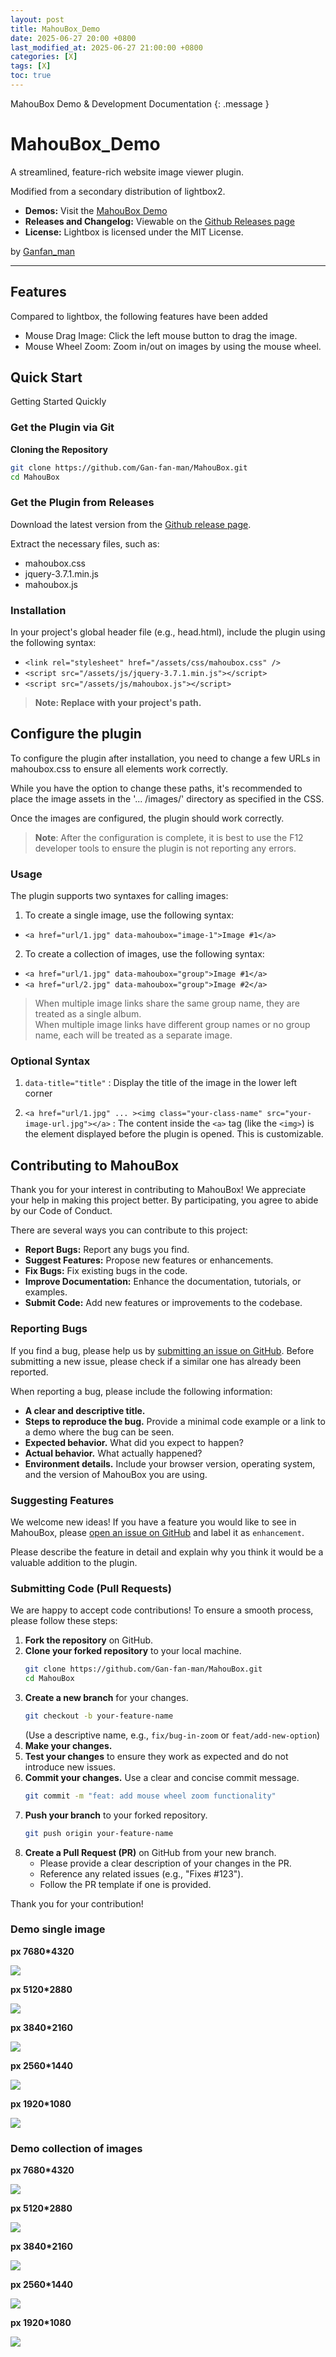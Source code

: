 ```yaml
---
layout: post
title: MahouBox_Demo
date: 2025-06-27 20:00 +0800
last_modified_at: 2025-06-27 21:00:00 +0800
categories: [X]
tags: [X]
toc: true
---
```

MahouBox Demo & Development Documentation
{: .message }

# MahouBox_Demo

A streamlined, feature-rich website image viewer plugin.

Modified from a secondary distribution of lightbox2.

- **Demos:** Visit the [MahouBox Demo](https://gan-fan-man.github.io/x/2025/06/27/mahoubox-demo.html)
- **Releases and Changelog:** Viewable on the [Github Releases page](https://github.com/Gan-fan-man/mahoubox/releases)
- **License:** Lightbox is licensed under the MIT License.

by [Ganfan_man](https://github.com/gan-fan-man)

---

## Features

Compared to lightbox, the following features have been added

- Mouse Drag Image: Click the left mouse button to drag the image.
- Mouse Wheel Zoom: Zoom in/out on images by using the mouse wheel.

## Quick Start

Getting Started Quickly

### Get the Plugin via Git

**Cloning the Repository**

```bash
git clone https://github.com/Gan-fan-man/MahouBox.git
cd MahouBox
```

### Get the Plugin from Releases

Download the latest version from the [Github release page](https://github.com/Gan-fan-man/mahoubox/releases).

Extract the necessary files, such as:
- mahoubox.css
- jquery-3.7.1.min.js
- mahoubox.js

### Installation

In your project's global header file (e.g., head.html), include the plugin using the following syntax:

- `<link rel="stylesheet" href="/assets/css/mahoubox.css" />`
- `<script src="/assets/js/jquery-3.7.1.min.js"></script>`
- `<script src="/assets/js/mahoubox.js"></script>`

> **Note: Replace with your project's path.**

## Configure the plugin

To configure the plugin after installation, you need to change a few URLs in mahoubox.css to ensure all elements work correctly.

While you have the option to change these paths, it's recommended to place the image assets in the '... /images/' directory as specified in the CSS.

Once the images are configured, the plugin should work correctly.

> **Note**: After the configuration is complete, it is best to use the F12 developer tools to ensure the plugin is not reporting any errors.

### Usage

The plugin supports two syntaxes for calling images:

1. To create a single image, use the following syntax:

- `<a href="url/1.jpg" data-mahoubox="image-1">Image #1</a>`

2. To create a collection of images, use the following syntax:

- `<a href="url/1.jpg" data-mahoubox="group">Image #1</a>`
- `<a href="url/2.jpg" data-mahoubox="group">Image #2</a>`

> When multiple image links share the same group name, they are treated as a single album.  
> When multiple image links have different group names or no group name, each will be treated as a separate image.

### Optional Syntax

1. `data-title="title"` : Display the title of the image in the lower left corner

2. `<a href="url/1.jpg" ... ><img class="your-class-name" src="your-image-url.jpg"></a>` : The content inside the `<a>` tag (like the `<img>`) is the element displayed before the plugin is opened. This is customizable.

## Contributing to MahouBox

Thank you for your interest in contributing to MahouBox! We appreciate your help in making this project better. By participating, you agree to abide by our Code of Conduct.

There are several ways you can contribute to this project:

* **Report Bugs:** Report any bugs you find.
* **Suggest Features:** Propose new features or enhancements.
* **Fix Bugs:** Fix existing bugs in the code.
* **Improve Documentation:** Enhance the documentation, tutorials, or examples.
* **Submit Code:** Add new features or improvements to the codebase.

### Reporting Bugs

If you find a bug, please help us by [submitting an issue on GitHub](https://github.com/Gan-fan-man/mahoubox/issues). Before submitting a new issue, please check if a similar one has already been reported.

When reporting a bug, please include the following information:

* **A clear and descriptive title.**
* **Steps to reproduce the bug.** Provide a minimal code example or a link to a demo where the bug can be seen.
* **Expected behavior.** What did you expect to happen?
* **Actual behavior.** What actually happened?
* **Environment details.** Include your browser version, operating system, and the version of MahouBox you are using.

### Suggesting Features

We welcome new ideas! If you have a feature you would like to see in MahouBox, please [open an issue on GitHub](https://github.com/Gan-fan-man/mahoubox/issues) and label it as `enhancement`.

Please describe the feature in detail and explain why you think it would be a valuable addition to the plugin.

### Submitting Code (Pull Requests)

We are happy to accept code contributions! To ensure a smooth process, please follow these steps:

1.  **Fork the repository** on GitHub.
2.  **Clone your forked repository** to your local machine.
    ```bash
    git clone https://github.com/Gan-fan-man/MahouBox.git
    cd MahouBox
    ```
3.  **Create a new branch** for your changes.
    ```bash
    git checkout -b your-feature-name
    ```
    (Use a descriptive name, e.g., `fix/bug-in-zoom` or `feat/add-new-option`)
4.  **Make your changes.**
5.  **Test your changes** to ensure they work as expected and do not introduce new issues.
6.  **Commit your changes.** Use a clear and concise commit message.
    ```bash
    git commit -m "feat: add mouse wheel zoom functionality"
    ```
7.  **Push your branch** to your forked repository.
    ```bash
    git push origin your-feature-name
    ```
8.  **Create a Pull Request (PR)** on GitHub from your new branch.
    * Please provide a clear description of your changes in the PR.
    * Reference any related issues (e.g., "Fixes #123").
    * Follow the PR template if one is provided.

Thank you for your contribution!

### Demo single image

**px 7680*4320**

<a href="/images/posts00010101/1.jpg" data-mahoubox="image-1"><img class="image" src="/images/posts00010101/1_.jpg"/></a>

**px 5120*2880**

<a href="/images/posts00010101/2.jpg" data-mahoubox="image-2"><img class="image" src="/images/posts00010101/2_.jpg"/></a>

**px 3840*2160**

<a href="/images/posts00010101/3.jpg" data-mahoubox="image-3"><img class="image" src="/images/posts00010101/3_.jpg"/></a>

**px 2560*1440**

<a href="/images/posts00010101/4.jpg" data-mahoubox="image-4"><img class="image" src="/images/posts00010101/4_.jpg"/></a>

**px 1920*1080**

<a href="/images/posts00010101/5.jpg" data-mahoubox="image-5"><img class="image" src="/images/posts00010101/5_.jpg"/></a>

### Demo collection of images

**px 7680*4320**

<a href="/images/posts00010101/1.jpg" data-mahoubox="group"><img class="image" src="/images/posts00010101/1_.jpg"></a>

**px 5120*2880**

<a href="/images/posts00010101/2.jpg" data-mahoubox="group"><img class="image" src="/images/posts00010101/2_.jpg"></a>

**px 3840*2160**

<a href="/images/posts00010101/3.jpg" data-mahoubox="group"><img class="image" src="/images/posts00010101/3_.jpg"></a>

**px 2560*1440**

<a href="/images/posts00010101/4.jpg" data-mahoubox="group"><img class="image" src="/images/posts00010101/4_.jpg"></a>

**px 1920*1080**

<a href="/images/posts00010101/5.jpg" data-mahoubox="group"><img class="image" src="/images/posts00010101/5_.jpg"></a>